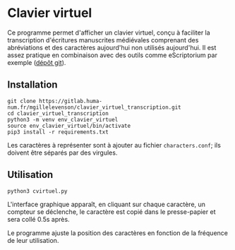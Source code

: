 # Clavier virtuel


Ce programme permet d'afficher un clavier virtuel, conçu à faciliter la transcription
d'écritures manuscrites médiévales comprenant des abréviations et des caractères aujourd'hui
non utilisés aujourd'hui. Il est assez pratique en combinaison avec des outils comme eScriptorium par exemple 
([dépôt git](https://gitlab.inria.fr/scripta/escriptorium)).

## Installation

```
git clone https://gitlab.huma-num.fr/mgillelevenson/clavier_virtuel_transcription.git
cd clavier_virtuel_transcription
python3 -m venv env_clavier_virtuel
source env_clavier_virtuel/bin/activate
pip3 install -r requirements.txt
```

Les caractères à représenter sont à ajouter au fichier `characters.conf`; ils doivent être séparés par des virgules.

## Utilisation

```
python3 cvirtuel.py
```

L'interface graphique apparaît, en cliquant sur chaque caractère, un compteur se 
déclenche, le caractère est copié dans le presse-papier et sera collé 0.5s après.

Le programme ajuste la position des caractères en fonction de la fréquence de 
leur utilisation.

